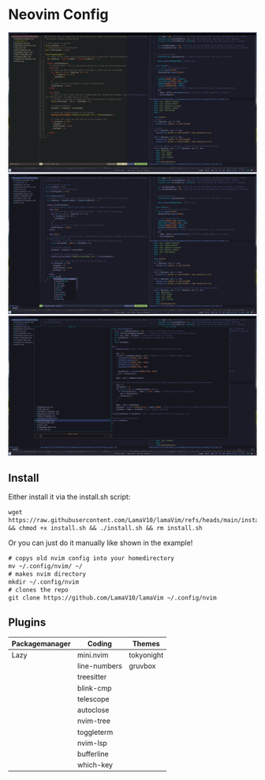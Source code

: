 # Neovim Config 
![theme-comparison](https://github.com/LamaV10/lamaVim/blob/main/Pictures/theme-comparison.png)
![ccp.png](https://github.com/LamaV10/lamaVim/blob/main/Pictures/ccp.png)
![telescope](https://github.com/LamaV10/lamaVim/blob/main/Pictures/telescope.png)


## Install 
Either install it via the install.sh script:
```
wget https://raw.githubusercontent.com/LamaV10/lamaVim/refs/heads/main/install.sh && chmod +x install.sh && ./install.sh && rm install.sh
```
Or you can just do it manually like shown in the example!
```
# copys old nvim config into your homedirectory
mv ~/.config/nvim/ ~/
# makes nvim directory
mkdir ~/.config/nvim
# clones the repo
git clone https://github.com/LamaV10/lamaVim ~/.config/nvim
```
## Plugins 

| Packagemanager | Coding       | Themes     |
| -------------- | ------------ | ---------- |
| Lazy           | mini.nvim    | tokyonight |
|                | line-numbers | gruvbox    |
|                | treesitter   |            |
|                | blink-cmp    |            |
|                | telescope    |            |
|                | autoclose    |            |
|                | nvim-tree    |            |
|                | toggleterm   |            |
|                | nvim-lsp     |            |
|                | bufferline   |            |
|                | which-key    |            |
